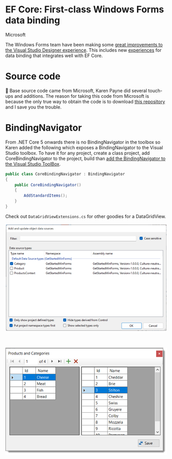 ﻿# EF Core: First-class Windows Forms data binding

Microsoft

The Windows Forms team have been making some [great improvements to the Visual Studio Designer experience](https://devblogs.microsoft.com/dotnet/state-of-the-windows-forms-designer-for-net-applications/). This includes new [experiences](https://devblogs.microsoft.com/dotnet/databinding-with-the-oop-windows-forms-designer/) for data binding that integrates well with EF Core.

# Source code

:trident: Base source code came from Microsoft, Karen Payne did several touch-ups and additions. The reason for taking this code from Microsoft is because the only true way to obtain the code is to download [this repository](https://github.com/dotnet/EntityFramework.Docs) and I save you the trouble.

# BindingNavigator

From .NET Core 5 onwards there is no BindingNavigator in the toolbox so Karen added the following which exposes a BindingNavigator to the Visual Studio toolbox. To have it for any project, create a class project, add CoreBindingNavigator to the project, build than [add the BindingNavigator to the Visual Studio ToolBox](https://learn.microsoft.com/en-us/visualstudio/ide/reference/toolbox?view=vs-2019).

```csharp
public class CoreBindingNavigator : BindingNavigator
{
    public CoreBindingNavigator()
    {
        AddStandardItems();
    }
}
```

Check out `DataGridViewExtensions.cs` for other goodies for a DataGridView.




![Object Sourxex](assets/objectSourxex.png)

<br>

![Screen](assets/screen.png)